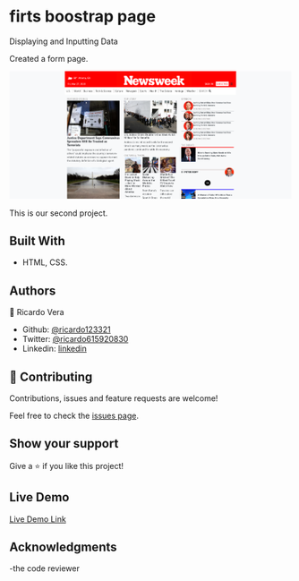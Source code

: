 # firts boostrap page
 Displaying and Inputting Data

Created a form page.

![screenshot](./img-sc.png)

This is our second project.

## Built With

- HTML, CSS.

## Authors

👤 Ricardo Vera

- Github: [@ricardo123321](https://github.com/ricardo123321)
- Twitter: [@ricardo615920830](https://twitter.com/ricardo615920830)
- Linkedin: [linkedin](https://www.linkedin.com/in/ricardo-vera-7381a81a2/)

## 🤝 Contributing

Contributions, issues and feature requests are welcome!

Feel free to check the [issues page](issues/).

## Show your support

Give a ⭐️ if you like this project!

## Live Demo
[Live Demo Link](https://raw.githack.com/ricardo123321/Using-Bootstrap/features/index.html)

## Acknowledgments

-the code reviewer
